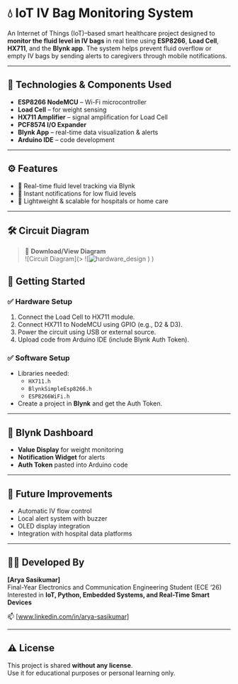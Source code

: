 # 💧 IoT IV Bag Monitoring System

An Internet of Things (IoT)–based smart healthcare project designed to **monitor the fluid level in IV bags** in real time using **ESP8266**, **Load Cell**, **HX711**, and the **Blynk app**. The system helps prevent fluid overflow or empty IV bags by sending alerts to caregivers through mobile notifications.

---

## 🔧 Technologies & Components Used

- **ESP8266 NodeMCU** – Wi-Fi microcontroller
- **Load Cell** – for weight sensing
- **HX711 Amplifier** – signal amplification for Load Cell
- **PCF8574 I/O Expander** 
- **Blynk App** – real-time data visualization & alerts
- **Arduino IDE** – code development 

---

## ⚙️ Features

- 📶 Real-time fluid level tracking via Blynk
- 🔔 Instant notifications for low fluid levels
- 🧠 Lightweight & scalable for hospitals or home care

---

## 🛠️ Circuit Diagram

> 🔽 **Download/View Diagram**  
> ![Circuit Diagram](> ![![hardware_design](https://github.com/user-attachments/assets/7df8f57f-c50a-4c4a-a770-b610e87e89cd)
) 
)  
> 

## 🚀 Getting Started

### ✅ Hardware Setup
1. Connect the Load Cell to HX711 module.
2. Connect HX711 to NodeMCU using GPIO (e.g., D2 & D3).
3. Power the circuit using USB or external source.
4. Upload code from Arduino IDE (include Blynk Auth Token).

### ✅ Software Setup
- Libraries needed:
  - `HX711.h`
  - `BlynkSimpleEsp8266.h`
  - `ESP8266WiFi.h`
- Create a project in **Blynk** and get the Auth Token.

---

## 📲 Blynk Dashboard

- **Value Display** for weight monitoring
- **Notification Widget** for alerts
- **Auth Token** pasted into Arduino code

---

## 🌱 Future Improvements

- Automatic IV flow control
- Local alert system with buzzer
- OLED display integration
- Integration with hospital data platforms

---

## 👨‍💻 Developed By

**[Arya Sasikumar]**  
Final-Year Electronics and Communication Engineering Student (ECE ‘26)  
Interested in **IoT, Python, Embedded Systems, and Real-Time Smart Devices**

📫 [www.linkedin.com/in/arya-sasikumar]

---

## ⚠️ License

This project is shared **without any license**.  
Use it for educational purposes or personal learning only.  
